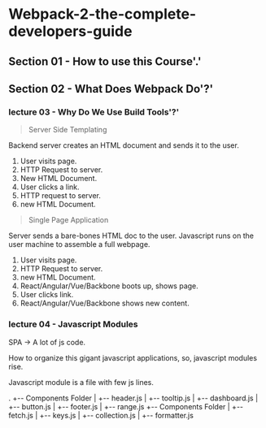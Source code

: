 # Webpack-2-the-complete-developers-guide

## Section 01 - How to use this Course'.'

## Section 02 - What Does Webpack Do'?'

### lecture 03 - Why Do We Use Build Tools'?'

> Server Side Templating

Backend server creates an HTML document and sends it to the user.

1. User visits page.
2. HTTP Request to server.
3. New HTML Document.
4. User clicks a link.
5. HTTP request to server.
6. new HTML Document.

> Single Page Application

Server sends a bare-bones HTML doc to the user. Javascript runs on the user machine to assemble a full webpage.

1. User visits page.
2. HTTP Request to server.
3. new HTML Document.
4. React/Angular/Vue/Backbone boots up, shows page.
5. User clicks link.
6. React/Angular/Vue/Backbone shows new content.

### lecture 04 - Javascript Modules

SPA -> A lot of js code.

How to organize this gigant javascript applications, so, javascript modules rise.

Javascript module is a file with few js lines.

.
+-- Components Folder
| +-- header.js
| +-- tooltip.js
| +-- dashboard.js
| +-- button.js
| +-- footer.js
| +-- range.js
+-- Components Folder
| +-- fetch.js
| +-- keys.js
| +-- collection.js
| +-- formatter.js
